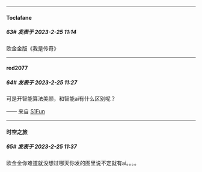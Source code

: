
*****

####  Toclafane  
##### 63#       发表于 2023-2-25 11:14

欧金金版《我是传奇》


*****

####  red2077  
##### 64#       发表于 2023-2-25 11:27

可是开智能算法美颜，和智能ai有什么区别呢？

—— 来自 [S1Fun](https://s1fun.koalcat.com)


*****

####  时空之旅  
##### 65#       发表于 2023-2-25 11:37

欧金金你难道就没想过哪天你发的图里说不定就有ai。。。。

